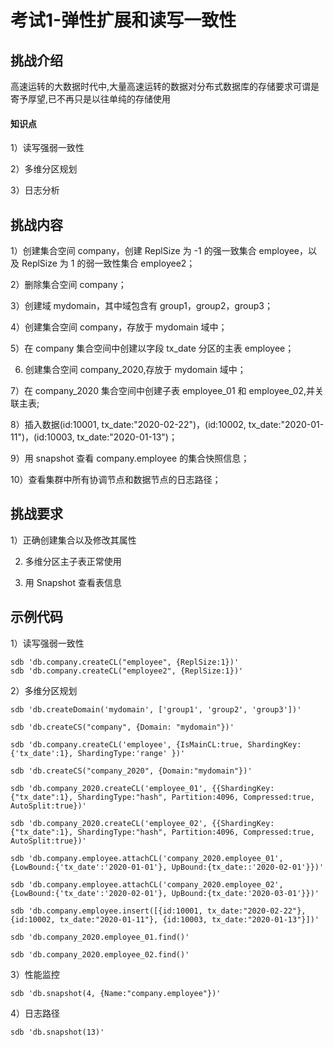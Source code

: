 # 考试1-弹性扩展和读写一致性

## 挑战介绍

高速运转的大数据时代中,大量高速运转的数据对分布式数据库的存储要求可谓是寄予厚望,已不再只是以往单纯的存储使用

#### 知识点

1）读写强弱一致性

2）多维分区规划

3）日志分析

## 挑战内容

1）创建集合空间 company，创建 ReplSize 为 -1 的强一致集合 employee，以及 ReplSize 为 1 的弱一致性集合 employee2；

2）删除集合空间 company；

3）创建域 mydomain，其中域包含有 group1，group2，group3；

4）创建集合空间 company，存放于 mydomain 域中；

5）在 company 集合空间中创建以字段 tx_date 分区的主表 employee；

6) 创建集合空间 company_2020,存放于 mydomain 域中；

7）在 company_2020 集合空间中创建子表 employee_01 和 employee_02,并关联主表;

8）插入数据(id:10001, tx_date:"2020-02-22")，(id:10002, tx_date:"2020-01-11")，(id:10003, tx_date:"2020-01-13")；

9）用 snapshot 查看 company.employee 的集合快照信息；

10）查看集群中所有协调节点和数据节点的日志路径；

## 挑战要求

1）正确创建集合以及修改其属性

2) 多维分区主子表正常使用

3) 用 Snapshot 查看表信息
 
## 示例代码


1）读写强弱一致性
```shell
sdb 'db.company.createCL("employee", {ReplSize:1})'
sdb 'db.company.createCL("employee2", {ReplSize:1})'
```

2）多维分区规划
```shell
sdb 'db.createDomain('mydomain', ['group1', 'group2', 'group3'])'

sdb 'db.createCS("company", {Domain: "mydomain"})'

sdb 'db.company.createCL('employee', {IsMainCL:true, ShardingKey:{'tx_date':1}, ShardingType:'range' })'

sdb 'db.createCS("company_2020", {Domain:"mydomain"})'

sdb 'db.company_2020.createCL('employee_01', {{ShardingKey:{"tx_date":1}, ShardingType:"hash", Partition:4096, Compressed:true, AutoSplit:true})'

sdb 'db.company_2020.createCL('employee_02', {{ShardingKey:{"tx_date":1}, ShardingType:"hash", Partition:4096, Compressed:true, AutoSplit:true})'

sdb 'db.company.employee.attachCL('company_2020.employee_01', {LowBound:{'tx_date':'2020-01-01'}, UpBound:{tx_date::'2020-02-01'}})'

sdb 'db.company.employee.attachCL('company_2020.employee_02', {LowBound:{'tx_date':'2020-02-01'}, UpBound:{tx_date:'2020-03-01'}})'

sdb 'db.company.employee.insert([{id:10001, tx_date:"2020-02-22"}, {id:10002, tx_date:"2020-01-11"}, {id:10003, tx_date:"2020-01-13"}])'

sdb 'db.company_2020.employee_01.find()'

sdb 'db.company_2020.employee_02.find()'
```
3）性能监控
```shell
sdb 'db.snapshot(4, {Name:"company.employee"})'
```
4）日志路径
```shell
sdb 'db.snapshot(13)'
```

